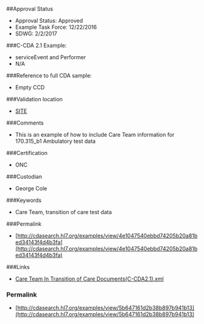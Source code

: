##Approval Status 

* Approval Status: Approved 
* Example Task Force: 12/22/2016
* SDWG: 2/2/2017

###C-CDA 2.1 Example: 
* serviceEvent and Performer
* N/A

###Reference to full CDA sample:
* Empty CCD

###Validation location
* [SITE](https://sitenv.org/sandbox-ccda/ccda-validator)

###Comments
* This is an example of how to include Care Team information for 170.315_b1 Ambulatory test data

###Certification
* ONC

###Custodian
* George Cole

###Keywords
* Care Team, transition of care test data



###Permalink 

* [http://cdasearch.hl7.org/examples/view/4e1047540ebbd74205b20a81bed34143f4d4b3fa](http://cdasearch.hl7.org/examples/view/4e1047540ebbd74205b20a81bed34143f4d4b3fa)

###Links 

* [Care Team In Transition of Care Documents(C-CDA2.1).xml](https://github.com/HL7/C-CDA-Examples/tree/master/Header/Care%20Team%20In%20Transition%20of%20Care%20Documents/Care%20Team%20In%20Transition%20of%20Care%20Documents%28C-CDA2.1%29.xml)


### Permalink 

* [http://cdasearch.hl7.org/examples/view/5b647161d2b38b897b941b13](http://cdasearch.hl7.org/examples/view/5b647161d2b38b897b941b13)